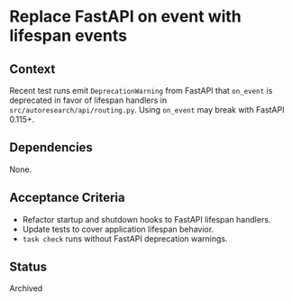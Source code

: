 # Replace FastAPI on event with lifespan events

## Context
Recent test runs emit `DeprecationWarning` from FastAPI that `on_event` is deprecated in favor of
lifespan handlers in `src/autoresearch/api/routing.py`. Using `on_event` may break with FastAPI
0.115+.

## Dependencies
None.

## Acceptance Criteria
- Refactor startup and shutdown hooks to FastAPI lifespan handlers.
- Update tests to cover application lifespan behavior.
- `task check` runs without FastAPI deprecation warnings.

## Status
Archived
